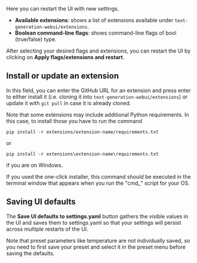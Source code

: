 Here you can restart the UI with new settings.

* **Available extensions**: shows a list of extensions available under `text-generation-webui/extensions`.
* **Boolean command-line flags**: shows command-line flags of bool (true/false) type.

After selecting your desired flags and extensions, you can restart the UI by clicking on **Apply flags/extensions and restart**.

## Install or update an extension

In this field, you can enter the GitHub URL for an extension and press enter to either install it (i.e. cloning it into `text-generation-webui/extensions`) or update it with `git pull` in case it is already cloned.

Note that some extensions may include additional Python requirements. In this case, to install those you have to run the command

```
pip install -r extensions/extension-name/requirements.txt
```

or

```
pip install -r extensions\extension-name\requirements.txt
```

if you are on Windows.

If you used the one-click installer, this command should be executed in the terminal window that appears when you run the "cmd_" script for your OS.

## Saving UI defaults

The **Save UI defaults to settings.yaml** button gathers the visible values in the UI and saves them to settings.yaml so that your settings will persist across multiple restarts of the UI.

Note that preset parameters like temperature are not individually saved, so you need to first save your preset and select it in the preset menu before saving the defaults.